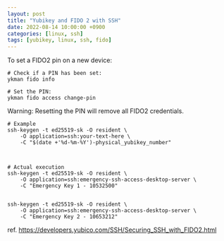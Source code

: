 ```yaml
---
layout: post
title: "Yubikey and FIDO 2 with SSH"
date: 2022-08-14 10:00:00 +0900
categories: [linux, ssh]
tags: [yubikey, linux, ssh, fido]
---
```





To set a FIDO2 pin on a new device:
````
# Check if a PIN has been set:
ykman fido info

# Set the PIN:
ykman fido access change-pin
````
Warning: Resetting the PIN will remove all FIDO2 credentials. 


```
# Example
ssh-keygen -t ed25519-sk -O resident \
    -O application=ssh:your-text-here \
    -C "$(date +'%d-%m-%Y')-physical_yubikey_number"



# Actual execution 
ssh-keygen -t ed25519-sk -O resident \
    -O application=ssh:emergency-ssh-access-desktop-server \
    -C "Emergency Key 1 - 10532500" 


ssh-keygen -t ed25519-sk -O resident \
    -O application=ssh:emergency-ssh-access-desktop-server \
    -C "Emergency Key 2 - 10653212"
````

ref. https://developers.yubico.com/SSH/Securing_SSH_with_FIDO2.html

